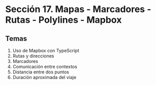 # Sección 17. Mapas - Marcadores - Rutas - Polylines - Mapbox
## Temas
1. Uso de Mapbox con TypeScript
2. Rutas y direcciones
3. Marcadores
4. Comunicación entre contextos
5. Distancia entre dos puntos
6. Duración aproximada del viaje